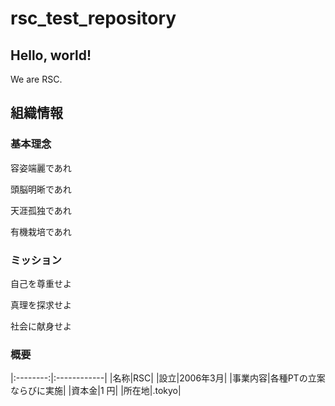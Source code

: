 # rsc_test_repository

## Hello, world!
We are RSC.

## 組織情報
### 基本理念
容姿端麗であれ
  
頭脳明晰であれ
  
天涯孤独であれ
  
有機栽培であれ
### ミッション
自己を尊重せよ
  
真理を探求せよ
  
社会に献身せよ
### 概要
|:--------:|:------------|
|名称|RSC|
|設立|2006年3月|
|事業内容|各種PTの立案ならびに実施|
|資本金|1 円|
|所在地|.tokyo|
